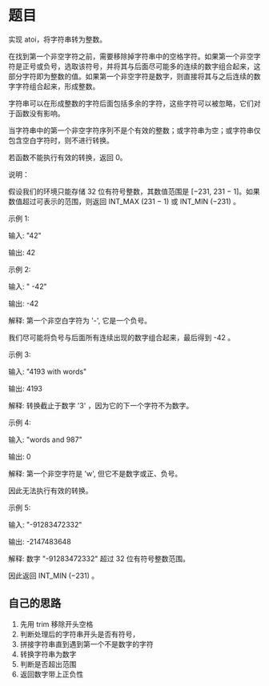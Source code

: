 # 题目

实现 atoi，将字符串转为整数。

在找到第一个非空字符之前，需要移除掉字符串中的空格字符。如果第一个非空字符是正号或负号，选取该符号，并将其与后面尽可能多的连续的数字组合起来，这部分字符即为整数的值。如果第一个非空字符是数字，则直接将其与之后连续的数字字符组合起来，形成整数。

字符串可以在形成整数的字符后面包括多余的字符，这些字符可以被忽略，它们对于函数没有影响。

当字符串中的第一个非空字符序列不是个有效的整数；或字符串为空；或字符串仅包含空白字符时，则不进行转换。

若函数不能执行有效的转换，返回 0。

说明：

假设我们的环境只能存储 32 位有符号整数，其数值范围是 [−231, 231 − 1]。如果数值超过可表示的范围，则返回 INT_MAX (231 − 1) 或 INT_MIN (−231) 。

示例 1:

输入: "42"

输出: 42

示例 2:

输入: " -42"

输出: -42

解释: 第一个非空白字符为 '-', 它是一个负号。

我们尽可能将负号与后面所有连续出现的数字组合起来，最后得到 -42 。

示例 3:

输入: "4193 with words"

输出: 4193

解释: 转换截止于数字 '3' ，因为它的下一个字符不为数字。

示例 4:

输入: "words and 987"

输出: 0

解释: 第一个非空字符是 'w', 但它不是数字或正、负号。

因此无法执行有效的转换。

示例 5:

输入: "-91283472332"

输出: -2147483648

解释: 数字 "-91283472332" 超过 32 位有符号整数范围。

因此返回 INT_MIN (−231) 。

## 自己的思路

1.  先用 trim 移除开头空格
2.  判断处理后的字符串开头是否有符号，
3.  拼接字符串直到遇到第一个不是数字的字符
4.  转换字符串为数字
5.  判断是否超出范围
6.  返回数字带上正负性
